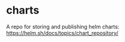 # charts
A repo for storing and publishing helm charts: https://helm.sh/docs/topics/chart_repository/
